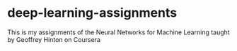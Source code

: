 # deep-learning-assignments
This is my assignments of the Neural Networks for Machine Learning taught by Geoffrey Hinton on Coursera 
